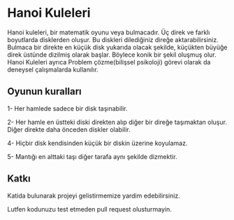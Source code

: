 # Hanoi Kuleleri

Hanoi kuleleri, bir matematik oyunu veya bulmacadır. Üç direk ve farklı boyutlarda disklerden oluşur. Bu diskleri dilediğiniz direğe aktarabilirsiniz. Bulmaca bir direkte en küçük disk yukarıda olacak şekilde, küçükten büyüğe direk üstünde dizilmiş olarak başlar. Böylece konik bir şekil oluşmuş olur. Hanoi Kuleleri ayrıca Problem çözme(bilişsel psikoloji) görevi olarak da deneysel çalışmalarda kullanılır.

## Oyunun kuralları

1- Her hamlede sadece bir disk taşınabilir.

2- Her hamle en üstteki diski direkten alıp diğer bir direğe taşımaktan oluşur. Diğer direkte daha önceden diskler olabilir.

4- Hiçbir disk kendisinden küçük bir diskin üzerine koyulamaz.

5- Mantığı en alttaki taşı diğer tarafa aynı şekilde dizmektir.

## Katkı
Katida bulunarak projeyi gelistirmemize yardim edebilirsiniz.

Lutfen kodunuzu test etmeden pull request olusturmayin.
